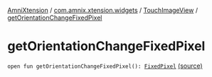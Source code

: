 [AmniXtension](../../index.md) / [com.amnix.xtension.widgets](../index.md) / [TouchImageView](index.md) / [getOrientationChangeFixedPixel](./get-orientation-change-fixed-pixel.md)

# getOrientationChangeFixedPixel

`open fun getOrientationChangeFixedPixel(): `[`FixedPixel`](-fixed-pixel/index.md) [(source)](https://github.com/AmniX/AmniXTension/tree/master/AmniXtension/src/main/java/com/amnix/xtension/widgets/TouchImageView.java#L265)